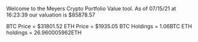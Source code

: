 Welcome to the Meyers Crypto Portfolio Value tool. 
As of 07/15/21 at 16:23:39 our valuation is $85878.57 

BTC Price = $31801.52
 ETH Price = $1935.05
BTC Holdings = 1.06BTC
 ETH holdings = 26.960005962ETH 
